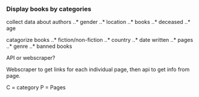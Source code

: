 ### Display books by categories

collect data about authors
..* gender
..* location
..* books
..* deceased
..* age

catagorize books
..* fiction/non-fiction
..* country
..* date written
..* pages
..* genre
..* banned books

API or webscraper?

Webscraper to get links for each individual page, then api to get info from page.

C = category
P = Pages